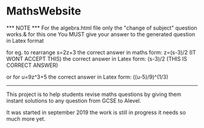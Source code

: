 # MathsWebsite

*** NOTE ***
For the algebra.html file only the "change of subject" question works.& for this one 
You MUST give your answer to the generated question in Latex format

for eg. to rearrange s=2z+3
the correct answer in maths form: z=(s-3)/2 (IT WONT ACCEPT THIS)
the correct answer in Latex form: (s-3)/2 (THIS IS CORRECT ANSWER)

or for u=9z^3+5
the correct answer in Latex form: ((u-5)/9)^(1/3)
***

This project is to help students revise maths questions by giving them instant solutions to any question
from GCSE to Alevel. 

It was started in september 2019 the work is still in progress
it needs so much more yet.
